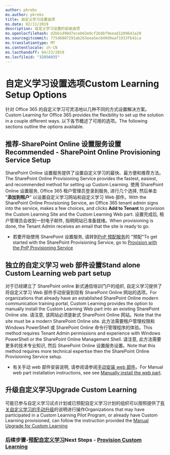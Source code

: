 ```yaml
---
author: pkrebs
ms.author: pkrebs
title: 自定义学习设置选项
ms.date: 02/11/2019
description: 自定义学习设置的安装选项
ms.openlocfilehash: d2bb1d98d7eceb63e0cf2bdbf9eead1289641a20
ms.sourcegitcommit: 775d6807291ab263eea5ec649d9aaf1933fb41ca
ms.translationtype: MT
ms.contentlocale: zh-CN
ms.lasthandoff: 04/23/2019
ms.locfileid: "32056035"
---
```

# <a name="custom-learning-setup-options"></a><span data-ttu-id="460a1-103">自定义学习设置选项</span><span class="sxs-lookup"><span data-stu-id="460a1-103">Custom Learning Setup Options</span></span>
<span data-ttu-id="460a1-104">针对 Office 365 的自定义学习可灵活地以几种不同的方式设置解决方案。</span><span class="sxs-lookup"><span data-stu-id="460a1-104">Custom Learning for Office 365 provides the flexibility to set up the solution in a couple different ways.</span></span> <span data-ttu-id="460a1-105">以下各节概述了可用的选项。</span><span class="sxs-lookup"><span data-stu-id="460a1-105">The following sections outline the options available.</span></span>

## <a name="recommended---sharepoint-online-provisioning-service-setup"></a><span data-ttu-id="460a1-106">推荐-SharePoint Online 设置服务设置</span><span class="sxs-lookup"><span data-stu-id="460a1-106">Recommended - SharePoint Online Provisioning Service Setup</span></span> 
<span data-ttu-id="460a1-107">SharePoint Online 设置服务提供了设置自定义学习的最快、最方便和推荐方法。</span><span class="sxs-lookup"><span data-stu-id="460a1-107">The SharePoint Online Provisioning Service provides the fastest, easiest, and recommended method for setting up Custom Learning.</span></span> <span data-ttu-id="460a1-108">使用 SharePoint Online 设置服务, Office 365 租户管理员登录到服务, 进行几个选择, 然后单击 "**添加到租户**" 以设置自定义学习网站和自定义学习 Web 部件。</span><span class="sxs-lookup"><span data-stu-id="460a1-108">With the SharePoint Online Provisioning Service, an Office 365 tenant admin signs into the service, makes a few choices, and clicks **Add to Tenant** to provision the Custom Learning Site and the Custom Learning Web part.</span></span> <span data-ttu-id="460a1-109">设置完成后, 租户管理员会收到一封电子邮件, 指明网站已准备就绪。</span><span class="sxs-lookup"><span data-stu-id="460a1-109">When provisioning is done, the Tenant Admin receives an email that the site is ready to go.</span></span> 

- <span data-ttu-id="460a1-110">若要开始使用 SharePoint 设置服务, 请转到[PnP 预配服务](custom_provision.md)的 "预配"</span><span class="sxs-lookup"><span data-stu-id="460a1-110">To get started with the SharePoint Provisioning Service, go to [Provision with the PnP Provisioning Service](custom_provision.md)</span></span>   

## <a name="stand-alone-custom-learning-web-part-setup"></a><span data-ttu-id="460a1-111">独立的自定义学习 web 部件设置</span><span class="sxs-lookup"><span data-stu-id="460a1-111">Stand alone Custom Learning web part setup</span></span>
<span data-ttu-id="460a1-112">对于已经建立了 SharePoint online 新式通信培训门户的组织, 自定义学习提供了将自定义学习 Web 部件手动安装到现有 SharePoint Online 网站的选项。</span><span class="sxs-lookup"><span data-stu-id="460a1-112">For organizations that already have an established SharePoint Online modern communication training portal, Custom Learning provides the option to manually install the Custom Learning Web part into an existing SharePoint Online site.</span></span> <span data-ttu-id="460a1-113">请注意, 该网站必须是新式 SharePoint Online 网站。</span><span class="sxs-lookup"><span data-stu-id="460a1-113">Note that the site must be a modern SharePoint Online site.</span></span> <span data-ttu-id="460a1-114">此方法需要租户管理权限和 Windows PowerShell 或 SharePoint Online 命令行管理程序的体验。</span><span class="sxs-lookup"><span data-stu-id="460a1-114">This method requires Tenant Admin permissions and experience with Windows PowerShell or the SharePoint Online Management Shell.</span></span> <span data-ttu-id="460a1-115">请注意, 此方法需要更多的技术专业知识, 然后 SharePoint Online 设置服务设置。</span><span class="sxs-lookup"><span data-stu-id="460a1-115">Note that this method requires more technical expertise then the SharePoint Online Provisioning Service setup.</span></span>

- <span data-ttu-id="460a1-116">有关手动 web 部件安装说明, 请参阅请参阅[手动安装 web 部件](custom_manualsetup.md)。</span><span class="sxs-lookup"><span data-stu-id="460a1-116">For Manual web part installation instructions, see see [Manually install the web part](custom_manualsetup.md).</span></span> 

## <a name="upgrade-custom-learning"></a><span data-ttu-id="460a1-117">升级自定义学习</span><span class="sxs-lookup"><span data-stu-id="460a1-117">Upgrade Custom Learning</span></span>
<span data-ttu-id="460a1-118">可能已参与自定义学习试点计划或已预配自定义学习计划的组织可以按照提供了[有关自定义学习的手动升级](custom_upgrade.md)的说明进行操作</span><span class="sxs-lookup"><span data-stu-id="460a1-118">Organizations that may have participated in a Custom Learning Pilot Program, or already have Custom Learning provisioned, can follow the instruction provided the [Manual Upgrade for Custom Learning](custom_upgrade.md)</span></span>    

### <a name="next-steps---provision-custom-learningcustomprovisionmd"></a><span data-ttu-id="460a1-119">后续步骤-[预配自定义学习](custom_provision.md)</span><span class="sxs-lookup"><span data-stu-id="460a1-119">Next Steps - [Provision Custom Learning](custom_provision.md)</span></span>
